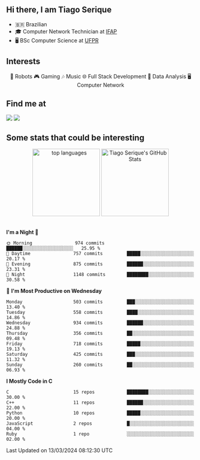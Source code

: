 
<h2> Hi there, I am Tiago Serique</h2>

<div>
	<ul>
		<li>🇧🇷 Brazilian</li>
		<li>🎓 Computer Network Technician at <a href="https://www.ifap.edu.br/">IFAP</a></li>
		<li>🖥️ BSc Computer Science at <a href="https://www.ufpr.br/portalufpr/">UFPR</a></li>
	</ul>
</div>


<h2>Interests</h2>

<div align="center">
	🤖 Robots 🎮 Gaming 🎶 Music 🌐 Full Stack Development 🎲 Data Analysis 🖥️ Computer Network
</div>

<h2>Find me at</h2>

<div>
	<a href="https://www.linkedin.com/in/tiago-serique"><img src="https://img.shields.io/badge/LinkedIn-0077B5?style=for-the-badge&logo=linkedin&logoColor=white"></a>
	<a href="https://www.instagram.com/tiago.serique/"><img src="https://img.shields.io/badge/Instagram-E4405F?style=for-the-badge&logo=instagram&logoColor=white"></a>
</div>

<h2>Some stats that could be interesting</h2>

<div align="center">
	<img height="180em" src="https://tiagoserique.vercel.app/api/top-langs/?layout=compact&theme=tokyonight&username=tiagoserique&langs_count=10&hide=makefile&exclude_repo=vim-mods" alt="top languages">
	<img height="180em" src="https://tiagoserique.vercel.app/api?username=tiagoserique&count_private=true&show_icons=true&theme=tokyonight&include_all_commits=true" alt="Tiago Serique's GitHub Stats">
</div> 

<br>

<!--START_SECTION:waka-->
**I'm a Night 🦉** 

```text
🌞 Morning                974 commits         ██████░░░░░░░░░░░░░░░░░░░   25.95 % 
🌆 Daytime                757 commits         █████░░░░░░░░░░░░░░░░░░░░   20.17 % 
🌃 Evening                875 commits         ██████░░░░░░░░░░░░░░░░░░░   23.31 % 
🌙 Night                  1148 commits        ████████░░░░░░░░░░░░░░░░░   30.58 % 
```
📅 **I'm Most Productive on Wednesday** 

```text
Monday                   503 commits         ███░░░░░░░░░░░░░░░░░░░░░░   13.40 % 
Tuesday                  558 commits         ████░░░░░░░░░░░░░░░░░░░░░   14.86 % 
Wednesday                934 commits         ██████░░░░░░░░░░░░░░░░░░░   24.88 % 
Thursday                 356 commits         ██░░░░░░░░░░░░░░░░░░░░░░░   09.48 % 
Friday                   718 commits         █████░░░░░░░░░░░░░░░░░░░░   19.13 % 
Saturday                 425 commits         ███░░░░░░░░░░░░░░░░░░░░░░   11.32 % 
Sunday                   260 commits         ██░░░░░░░░░░░░░░░░░░░░░░░   06.93 % 
```


**I Mostly Code in C** 

```text
C                        15 repos            ████████░░░░░░░░░░░░░░░░░   30.00 % 
C++                      11 repos            ██████░░░░░░░░░░░░░░░░░░░   22.00 % 
Python                   10 repos            █████░░░░░░░░░░░░░░░░░░░░   20.00 % 
JavaScript               2 repos             █░░░░░░░░░░░░░░░░░░░░░░░░   04.00 % 
Ruby                     1 repo              ░░░░░░░░░░░░░░░░░░░░░░░░░   02.00 % 
```




 Last Updated on 13/03/2024 08:12:30 UTC
<!--END_SECTION:waka-->
